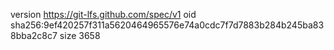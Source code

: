 version https://git-lfs.github.com/spec/v1
oid sha256:9ef420257f311a5620464965576e74a0cdc7f7d7883b284b245ba838bba2c8c7
size 3658
